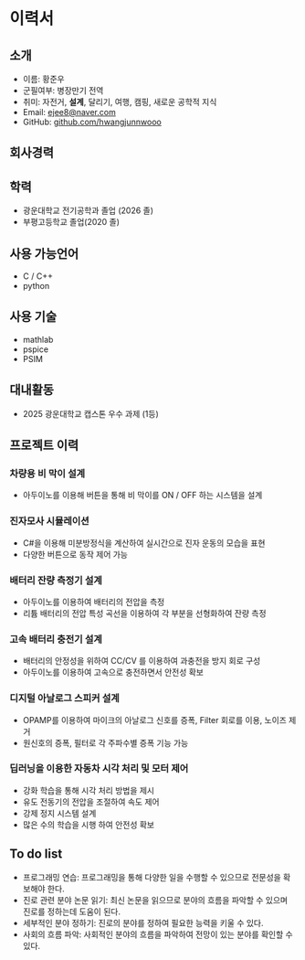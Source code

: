 # 이력서

## 소개
- 이름: 황준우
- 군필여부: 병장만기 전역
- 취미: 자전거, **설계**, 달리기, 여행, 캠핑, 새로운 공학적 지식
- Email: ejee8@naver.com
- GitHub: [github.com/hwangjunnwooo](https://github.com/hwangjunnwooo)

## 회사경력

## 학력
- 광운대학교 전기공학과 졸업 (2026 졸)
- 부평고등학교 졸업(2020 졸)

## 사용 가능언어
- C / C++
- python

## 사용 기술
- mathlab
- pspice
- PSIM

## 대내활동

- 2025 광운대학교 캡스톤 우수 과제 (1등)

## 프로젝트 이력

### 차량용 비 막이 설계
- 아두이노를 이용해 버튼을 통해 비 막이를 ON / OFF 하는 시스템을 설계

### 진자모사 시뮬레이션
- C#을 이용해 미분방정식을 계산하여 실시간으로 진자 운동의 모습을 표현
- 다양한 버튼으로 동작 제어 가능

### 배터리 잔량 측정기 설계
- 아두이노를 이용하여 배터리의 전압을 측정
- 리튬 배터리의 전압 특성 곡선을 이용하여 각 부분을 선형화하여 잔량 측정

### 고속 배터리 충전기 설계
- 배터리의 안정성을 위하여 CC/CV 를 이용하여 과충전을 방지 회로 구성
- 아두이노를 이용하여 고속으로 충전하면서 안전성 확보

### 디지털 아날로그 스피커 설계
- OPAMP를 이용하여 마이크의 아날로그 신호를 증폭, Filter 회로를 이용, 노이즈 제거
- 원신호의 증폭, 필터로 각 주파수별 증폭 기능 가능

### 딥러닝을 이용한 자동차 시각 처리 및 모터 제어
- 강화 학습을 통해 시각 처리 방법을 제시
- 유도 전동기의 전압을 조절하여 속도 제어
- 강제 정지 시스템 설계
- 많은 수의 학습을 시행 하여 안전성 확보

## To do list
- 프로그래밍 연습: 프로그래밍을 통해 다양한 일을 수행할 수 있으므로 전문성을 확보해야 한다.
- 진로 관련 분야 논문 읽기: 최신 논문을 읽으므로 분야의 흐름을 파악할 수 있으며 진로를 정하는데 도움이 된다.
- 세부적인 분야 정하기: 진로의 분야를 정하여 필요한 능력을 키울 수 있다.
- 사회의 흐름 파악: 사회적인 분야의 흐름을 파악하여 전망이 있는 분야를 확인할 수 있다.  


  


